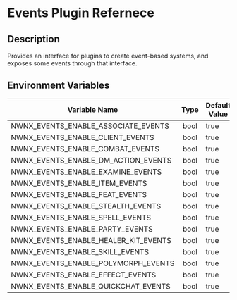 # Events Plugin Refernece

## Description

Provides an interface for plugins to create event-based systems, and exposes some events through that interface.

## Environment Variables

| Variable Name                         | Type   | Default Value |
| ------------------------------------- | :----: | ------------- |
| NWNX_EVENTS_ENABLE_ASSOCIATE_EVENTS   | bool   | true          |
| NWNX_EVENTS_ENABLE_CLIENT_EVENTS      | bool   | true          |
| NWNX_EVENTS_ENABLE_COMBAT_EVENTS      | bool   | true          |
| NWNX_EVENTS_ENABLE_DM_ACTION_EVENTS   | bool   | true          |
| NWNX_EVENTS_ENABLE_EXAMINE_EVENTS     | bool   | true          |
| NWNX_EVENTS_ENABLE_ITEM_EVENTS        | bool   | true          |
| NWNX_EVENTS_ENABLE_FEAT_EVENTS        | bool   | true          |
| NWNX_EVENTS_ENABLE_STEALTH_EVENTS     | bool   | true          |
| NWNX_EVENTS_ENABLE_SPELL_EVENTS       | bool   | true          |
| NWNX_EVENTS_ENABLE_PARTY_EVENTS       | bool   | true          |
| NWNX_EVENTS_ENABLE_HEALER_KIT_EVENTS  | bool   | true          |
| NWNX_EVENTS_ENABLE_SKILL_EVENTS       | bool   | true          |
| NWNX_EVENTS_ENABLE_POLYMORPH_EVENTS   | bool   | true          |
| NWNX_EVENTS_ENABLE_EFFECT_EVENTS      | bool   | true          |
| NWNX_EVENTS_ENABLE_QUICKCHAT_EVENTS   | bool   | true          |
